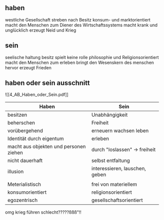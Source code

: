 ## haben
westliche Gesellschaft
streben nach Besitz
konsum- und marktorientiert
macht den Menschen zum Diener des Wirtschaftssystems
macht krank und unglücklich
erzeugt Neid und Krieg

## sein
seelische haltung
besitz spielt keine rolle
philosophie und Religionsorientiert
macht den Menschen zum erleben
bringt den Wesenskern des menschen hervor
erzeugt Frieden


## haben oder sein ausschnitt

![[4_AB_Haben_oder_Sein.pdf]]


| Haben                                  | Sein                           |
| -------------------------------------- | ------------------------------ |
| besitzen                               | Unabhängigkeit                 |
| beherschen                             | Freiheit                       |
| vorübergehend                          | erneuern wachsen leben         |
| Identität durch eigentum               | erleben                        |
| macht aus objekten und personen ziehen | durch "loslassen" -> freiheit  |
| nicht dauerhaft                        | selbst entfaltung              |
| illusion                               | interessieren, lauschen, geben |
|                                        |                                |
| Meterialistisch                        | frei von materiellem           |
| konsumorientiert                       | religionsorientiert            |
| egozentrisch                           | gesellschaftsorientiert        | 

omg krieg führen schlecht?????ßßß"!!
